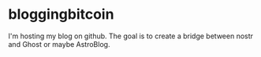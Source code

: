 # bloggingbitcoin
I'm hosting my blog on github. The goal is to create a bridge between nostr and Ghost or maybe  AstroBlog.
